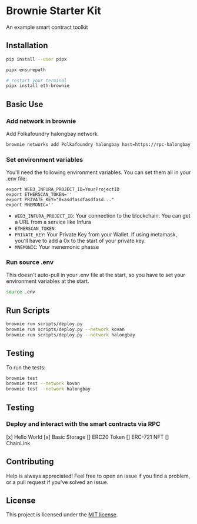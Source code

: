 # Brownie Starter Kit
An example smart contract toolkit


## Installation

```bash
pip install --user pipx

pipx ensurepath

# restart your terminal
pipx install eth-brownie
```

## Basic Use

### Add network in brownie
Add Folkafoundry halongbay network

```bash
brownie networks add Polkafoundry halongbay host=https://rpc-halongbay.polkafoundry.com chainid=11
```

### Set environment variables

You'll need the following environment variables. You can set them all in your .env file:

```
export WEB3_INFURA_PROJECT_ID=YourProjectID
export ETHERSCAN_TOKEN=''
export PRIVATE_KEY="0xasdfasdfasdfasd..."
export MNEMONIC=''
```

* `WEB3_INFURA_PROJECT_ID`: Your connection to the blockchain. You can get a URL from a service like Infura
* `ETHERSCAN_TOKEN`:
* `PRIVATE_KEY`: Your Private Key from your Wallet. If using metamask, you'll have to add a 0x to the start of your private key.
* `MNEMONIC`: Your menemonic phasse

### Run source .env

This doesn't auto-pull in your .env file at the start, so you have to set your environment variables at the start.

```bash 
source .env
```

## Run Scripts

```bash
brownie run scripts/deploy.py
brownie run scripts/deploy.py --network kovan
brownie run scripts/deploy.py --network halongbay
```

## Testing

To run the tests:

```bash
brownie test
brownie test --network kovan
brownie test --network halongbay
```

## Testing
### Deploy and interact with the smart contracts via RPC

[x] Hello World
[x] Basic Storage
[] ERC20 Token
[] ERC-721 NFT
[] ChainLink

## Contributing

Help is always appreciated! Feel free to open an issue if you find a problem, or a pull request if you've solved an issue.


## License

This project is licensed under the [MIT license](LICENSE).
